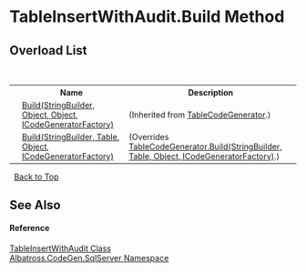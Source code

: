 # TableInsertWithAudit.Build Method 
 


## Overload List
&nbsp;<table><tr><th></th><th>Name</th><th>Description</th></tr><tr><td>![Public method](media/pubmethod.gif "Public method")</td><td><a href="1FC496CF">Build(StringBuilder, Object, Object, ICodeGeneratorFactory)</a></td><td> (Inherited from <a href="2C3F99FB">TableCodeGenerator</a>.)</td></tr><tr><td>![Public method](media/pubmethod.gif "Public method")</td><td><a href="F1EF0304">Build(StringBuilder, Table, Object, ICodeGeneratorFactory)</a></td><td> (Overrides <a href="1EA3E9C8">TableCodeGenerator.Build(StringBuilder, Table, Object, ICodeGeneratorFactory)</a>.)</td></tr></table>&nbsp;
<a href="#tableinsertwithaudit.build-method">Back to Top</a>

## See Also


#### Reference
<a href="CEC20B02">TableInsertWithAudit Class</a><br /><a href="9727DDEC">Albatross.CodeGen.SqlServer Namespace</a><br />